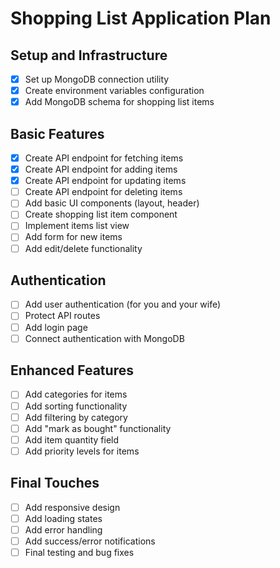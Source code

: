 # Shopping List Application Plan

## Setup and Infrastructure
- [x] Set up MongoDB connection utility
- [x] Create environment variables configuration
- [x] Add MongoDB schema for shopping list items

## Basic Features
- [x] Create API endpoint for fetching items
- [x] Create API endpoint for adding items
- [x] Create API endpoint for updating items
- [ ] Create API endpoint for deleting items
- [ ] Add basic UI components (layout, header)
- [ ] Create shopping list item component
- [ ] Implement items list view
- [ ] Add form for new items
- [ ] Add edit/delete functionality

## Authentication
- [ ] Add user authentication (for you and your wife)
- [ ] Protect API routes
- [ ] Add login page
- [ ] Connect authentication with MongoDB

## Enhanced Features
- [ ] Add categories for items
- [ ] Add sorting functionality
- [ ] Add filtering by category
- [ ] Add "mark as bought" functionality
- [ ] Add item quantity field
- [ ] Add priority levels for items

## Final Touches
- [ ] Add responsive design
- [ ] Add loading states
- [ ] Add error handling
- [ ] Add success/error notifications
- [ ] Final testing and bug fixes 